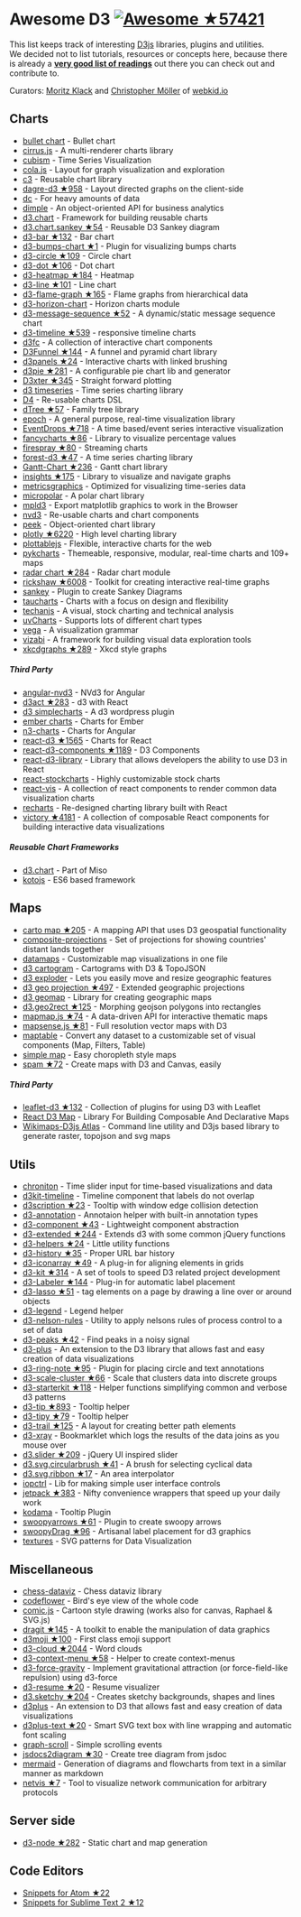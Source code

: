 # Awesome D3 [![Awesome](https://cdn.rawgit.com/sindresorhus/awesome/d7305f38d29fed78fa85652e3a63e154dd8e8829/media/badge.svg) ★57421](https://github.com/sindresorhus/awesome)

This list keeps track of interesting [D3js](http://d3js.org) libraries, plugins and utilities.
<br />We decided not to list tutorials, resources or concepts here, because there is already a **[very good list of readings](https://github.com/mbostock/d3/wiki/Tutorials)** out there you can check out and contribute to.

Curators: [Moritz Klack](https://twitter.com/moklick) and [Christopher Möller](https://twitter.com/chrtze) of [webkid.io](http://www.webkid.io)


## Charts

- [bullet chart](https://github.com/d3/d3-plugins/tree/master/bullet) - Bullet chart
- [cirrus.js](http://planet-os.github.io/cirrusjs/) - A multi-renderer charts library
- [cubism](https://square.github.io/cubism/) - Time Series Visualization
- [cola.js](http://marvl.infotech.monash.edu/webcola/) - Layout for graph visualization and exploration
- [c3](http://c3js.org/) - Reusable chart library
- [dagre-d3 ★958](https://github.com/cpettitt/dagre-d3) - Layout directed graphs on the client-side
- [dc](http://dc-js.github.io/dc.js/) - For heavy amounts of data
- [dimple](http://dimplejs.org) - An object-oriented API for business analytics
- [d3.chart](http://misoproject.com/d3-chart/) - Framework for building reusable charts
- [d3.chart.sankey ★54](https://github.com/q-m/d3.chart.sankey) - Reusable D3 Sankey diagram
- [d3-bar ★132](https://github.com/tj/d3-bar) - Bar chart
- [d3-bumps-chart ★1](https://github.com/johnwalley/d3-bumps-chart) - Plugin for visualizing bumps charts
- [d3-circle ★109](https://github.com/tj/d3-circle) - Circle chart
- [d3-dot ★106](https://github.com/tj/d3-dot) - Dot chart
- [d3-heatmap ★184](https://github.com/tj/d3-heatmap) - Heatmap
- [d3-line ★101](https://github.com/tj/d3-line) - Line chart
- [d3-flame-graph ★165](https://github.com/spiermar/d3-flame-graph) - Flame graphs from hierarchical data
- [d3-horizon-chart](http://kmandov.github.io/d3-horizon-chart/) - Horizon charts module
- [d3-message-sequence ★52](https://github.com/koudelka/d3-message-sequence) - A dynamic/static message sequence chart
- [d3-timeline ★539](https://github.com/commodityvectors/d3-timeline) - responsive timeline charts
- [d3fc](http://scottlogic.github.io/d3fc/) - A collection of interactive chart components
- [D3Funnel ★144](https://github.com/jakezatecky/d3-funnel) - A funnel and pyramid chart library
- [d3panels ★24](https://github.com/kbroman/d3panels) - Interactive charts with linked brushing
- [d3pie ★281](https://github.com/benkeen/d3pie) - A configurable pie chart lib and generator
- [D3xter ★345](https://github.com/NathanEpstein/D3xter) - Straight forward plotting
- [d3 timeseries](http://mcaule.github.io/d3-timeseries/) - Time series charting library
- [D4](http://visible.io/) - Re-usable charts DSL
- [dTree ★57](https://github.com/ErikGartner/dTree) - Family tree library
- [epoch](http://epochjs.github.io/epoch/) - A general purpose, real-time visualization library
- [EventDrops ★718](https://github.com/marmelab/EventDrops) - A time based/event series interactive visualization
- [fancycharts ★86](https://github.com/ahoiin/Fancycharts.js) - Library to visualize percentage values
- [firespray ★80](https://github.com/boundary/firespray) - Streaming charts
- [forest-d3 ★47](https://github.com/robinfhu/forest-d3) - A time series charting library
- [Gantt-Chart ★236](https://github.com/dk8996/Gantt-Chart) - Gantt chart library
- [insights ★175](https://github.com/ignacioola/insights) -  Library to visualize and navigate graphs
- [metricsgraphics](http://metricsgraphicsjs.org/) - Optimized for visualizing time-series data
- [micropolar](http://micropolar.org/) - A polar chart library
- [mpld3](http://mpld3.github.io/) - Export matplotlib graphics to work in the Browser
- [nvd3](http://nvd3.org/) - Re-usable charts and chart components
- [peek](http://mtmacdonald.github.io/peek) - Object-oriented chart library
- [plotly ★6220](https://github.com/plotly/plotly.js) - High level charting library
- [plottablejs](http://plottablejs.org/) - Flexible, interactive charts for the web
- [pykcharts](http://pykcharts.com/) - Themeable, responsive, modular, real-time charts and 109+ maps
- [radar chart ★284](https://github.com/alangrafu/radar-chart-d3) - Radar chart module
- [rickshaw ★6008](https://github.com/shutterstock/rickshaw) - Toolkit for creating interactive real-time graphs
- [sankey](https://github.com/d3/d3-plugins/tree/master/sankey) - Plugin to create Sankey Diagrams
- [taucharts](https://www.taucharts.com/) - Charts with a focus on design and flexibility
- [techanjs](http://techanjs.org/) - A visual, stock charting and technical analysis
- [uvCharts](http://imaginea.github.io/uvCharts/index.html)  - Supports lots of different chart types
- [vega](http://trifacta.github.io/vega/) - A visualization grammar
- [vizabi](https://github.com/Gapminder/vizabi) - A framework for building visual data exploration tools
- [xkcdgraphs ★289](https://github.com/imkevinxu/xkcdgraphs) - Xkcd style graphs

##### Third Party

- [angular-nvd3](http://krispo.github.io/angular-nvd3) - NVd3 for Angular
- [d3act ★283](https://github.com/AnSavvides/d3act) - d3 with React
- [d3 simplecharts](https://wordpress.org/plugins/d3-simplecharts/) - A d3 wordpress plugin
- [ember charts](http://addepar.github.io/#/ember-charts/overview) - Charts for Ember
- [n3-charts](http://n3-charts.github.io/line-chart/#/) - Charts for Angular
- [react-d3 ★1565](https://github.com/esbullington/react-d3) - Charts for React
- [react-d3-components ★1189](https://github.com/codesuki/react-d3-components) - D3 Components
- [react-d3-library](http://react-d3-library.github.io/) - Library that allows developers the ability to use D3 in React
- [react-stockcharts](http://rrag.github.io/react-stockcharts) - Highly customizable stock charts
- [react-vis](https://github.com/uber-common/react-vis) - A collection of react components to render common data visualization charts
- [recharts](http://recharts.org/) - Re-designed charting library built with React
- [victory ★4181](https://github.com/FormidableLabs/victory) - A collection of composable React components for building interactive data visualizations

##### Reusable Chart Frameworks

- [d3.chart](http://misoproject.com/d3-chart/) - Part of Miso
- [kotojs](http://kotojs.org/) - ES6 based framework

## Maps

- [carto map ★205](https://github.com/emeeks/d3-carto-map) - A mapping API that uses D3 geospatial functionality
- [composite-projections](http://rveciana.github.io/d3-composite-projections/) - Set of projections for showing countries' distant lands together
- [datamaps](http://datamaps.github.io/) - Customizable map visualizations in one file
- [d3 cartogram](http://prag.ma/code/d3-cartogram/) - Cartograms with D3 & TopoJSON
- [d3 exploder](http://bsouthga.github.io/d3-exploder/) - Lets you easily move and resize geographic features
- [d3 geo projection ★497](https://github.com/d3/d3-geo-projection) - Extended geographic projections
- [d3 geomap](http://d3-geomap.github.io/) - Library for creating geographic maps
- [d3.geo2rect ★125](https://github.com/sebastian-meier/d3.geo2rect) - Morphing geojson polygons into rectangles
- [mapmap.js ★74](https://github.com/floledermann/mapmap.js) - A data-driven API for interactive thematic maps
- [mapsense.js ★81](https://github.com/mapsense/mapsense.js) - Full resolution vector maps with D3
- [maptable](https://github.com/Packet-Clearing-House/maptable) - Convert any dataset to a customizable set of visual components (Map, Filters, Table)
- [simple map](http://code.minnpost.com/simple-map-d3/) - Easy choropleth style maps
- [spam ★72](https://github.com/newsappsio/spam) - Create maps with D3 and Canvas, easily

##### Third Party

- [leaflet-d3 ★132](https://github.com/Asymmetrik/leaflet-d3) - Collection of plugins for using D3 with Leaflet
- [React D3 Map](http://map.reactd3.org/) - Library For Building Composable And Declarative Maps
- [Wikimaps-D3js Atlas](https://github.com/WikimapsAtlas/make-modules) - Command line utility and D3js based library to generate raster, topojson and svg maps

## Utils

- [chroniton](https://github.com/tmcw/chroniton) - Time slider input for time-based visualizations and data
- [d3kit-timeline](http://kristw.github.io/d3kit-timeline/) - Timeline component that labels do not overlap
- [d3scription ★23](https://github.com/GlobalWebIndex/d3scription) - Tooltip with window edge collision detection
- [d3-annotation](http://d3-annotation.susielu.com/) - Annotaion helper with built-in annotation types
- [d3-component ★43](https://github.com/curran/d3-component) - Lightweight component abstraction
- [d3-extended ★244](https://github.com/wbkd/d3-extended) - Extends d3 with some common jQuery functions
- [d3-helpers ★24](https://github.com/bahmutov/d3-helpers) - Little utility functions
- [d3-history ★35](https://github.com/vijithassar/d3-history) - Proper URL bar history
- [d3-iconarray ★49](https://github.com/tomgp/d3-iconarray) - A plug-in for aligning elements in grids
- [d3-kit ★314](https://github.com/twitter/d3kit) - A set of tools to speed D3 related project development
- [d3-Labeler ★144](https://github.com/tinker10/D3-Labeler) - Plug-in for automatic label placement
- [d3-lasso ★51](https://github.com/skokenes/d3-lasso) - tag elements on a page by drawing a line over or around objects
- [d3-legend](http://d3-legend.susielu.com/) - Legend helper
- [d3-nelson-rules](https://github.com/kiernanmcgowan/d3-nelson-rules) - Utility to apply nelsons rules of process control to a set of data
- [d3-peaks ★42](https://github.com/efekarakus/d3-peaks) - Find peaks in a noisy signal
- [d3-plus](http://d3plus.org/) - An extension to the D3 library that allows fast and easy creation of data visualizations
- [d3-ring-note ★95](https://github.com/armollica/d3-ring-note) - Plugin for placing circle and text annotations
- [d3-scale-cluster ★66](https://github.com/schnerd/d3-scale-cluster) - Scale that clusters data into discrete groups
- [d3-starterkit ★118](https://github.com/1wheel/d3-starterkit) - Helper functions simplifying common and verbose d3 patterns
- [d3-tip ★893](https://github.com/Caged/d3-tip) - Tooltip helper
- [d3-tipy ★79](https://github.com/tj/d3-tipy) - Tooltip helper
- [d3-trail ★125](https://github.com/bmschmidt/D3-trail) - A layout for creating better path elements
- [d3-xray](http://www.vijithassar.com/d3-xray) - Bookmarklet which logs the results of the data joins as you mouse over
- [d3.slider ★209](https://github.com/MasterMaps/d3-slider) - jQuery UI inspired slider
- [d3.svg.circularbrush ★41](https://github.com/emeeks/d3.svg.circularbrush) - A brush for selecting cyclical data
- [d3.svg.ribbon ★17](https://github.com/emeeks/d3.svg.ribbon) - An area interpolator
- [iopctrl](http://iop.io/iopctrl) - Lib for making simple user interface controls
- [jetpack ★383](https://github.com/gka/d3-jetpack) - Nifty convenience wrappers that speed up your daily work
- [kodama](http://darkmarmot.github.io/kodama/) - Tooltip Plugin
- [swoopyarrows ★61](https://github.com/bizweekgraphics/swoopyarrows) - Plugin to create swoopy arrows
- [swoopyDrag ★96](https://github.com/1wheel/swoopy-drag) - Artisanal label placement for d3 graphics
- [textures](http://riccardoscalco.github.io/textures/) - SVG patterns for Data Visualization

## Miscellaneous

- [chess-dataviz](http://ebemunk.github.io/chess-dataviz/) - Chess dataviz library
- [codeflower](http://www.redotheweb.com/CodeFlower/) - Bird's eye view of the whole code
- [comic.js](https://github.com/balint42/comic.js) - Cartoon style drawing (works also for canvas, Raphael & SVG.js)
- [dragit ★145](https://github.com/romsson/dragit) - A toolkit to enable the manipulation of data graphics
- [d3moji ★100](https://github.com/mathisonian/d3moji) - First class emoji support
- [d3-cloud ★2044](https://github.com/jasondavies/d3-cloud) - Word clouds
- [d3-context-menu ★58](https://github.com/patorjk/d3-context-menu) - Helper to create context-menus
- [d3-force-gravity](https://github.com/sohamkamani/d3-force-gravity) - Implement gravitational attraction (or force-field-like repulsion) using d3-force
- [d3-resume ★20](https://github.com/glena/d3-resume) - Resume visualizer
- [d3.sketchy ★204](https://github.com/sebastian-meier/d3.sketchy) - Creates sketchy backgrounds, shapes and lines
- [d3plus](http://d3plus.org/) - An extension to D3 that allows fast and easy creation of data visualizations
- [d3plus-text ★20](https://github.com/d3plus/d3plus-text) - Smart SVG text box with line wrapping and automatic font scaling
- [graph-scroll](http://1wheel.github.io/graph-scroll/) - Simple scrolling events
- [jsdocs2diagram ★30](https://github.com/amcmillan01/jsdoc2diagram) - Create tree diagram from jsdoc
- [mermaid](http://knsv.github.io/mermaid/) - Generation of diagrams and flowcharts from text in a similar manner as markdown
- [netvis ★7](https://github.com/dborzov/netvis) - Tool to visualize network communication for arbitrary protocols

## Server side 
- [d3-node ★282](https://github.com/d3-node/d3-node) - Static chart and map generation 

## Code Editors
- [Snippets for Atom ★22](https://github.com/martgnz/d3-snippets)
- [Snippets for Sublime Text 2 ★12](https://github.com/fabriciotav/d3-snippets-for-sublime-text-2)

